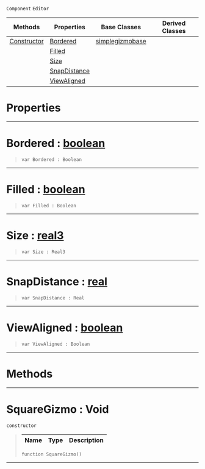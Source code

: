  `Component` `Editor`



|Methods|Properties|Base Classes|Derived Classes|
|---|---|---|---|
|[ Constructor](https://github.com/ArendDanielek/ZeroDocsTest/blob/master/code_reference/class_reference/squaregizmo.markdown#squaregizmo-void)|[ Bordered](https://github.com/ArendDanielek/ZeroDocsTest/blob/master/code_reference/class_reference/squaregizmo.markdown#bordered-zero-engine-doc)|[simplegizmobase](https://github.com/ArendDanielek/ZeroDocsTest/blob/master/code_reference/class_reference/simplegizmobase.markdown)| |
| |[ Filled](https://github.com/ArendDanielek/ZeroDocsTest/blob/master/code_reference/class_reference/squaregizmo.markdown#filled-zero-engine-docum)| | |
| |[ Size](https://github.com/ArendDanielek/ZeroDocsTest/blob/master/code_reference/class_reference/squaregizmo.markdown#size-zero-engine-documen)| | |
| |[ SnapDistance](https://github.com/ArendDanielek/ZeroDocsTest/blob/master/code_reference/class_reference/squaregizmo.markdown#snapdistance-zero-engine)| | |
| |[ ViewAligned](https://github.com/ArendDanielek/ZeroDocsTest/blob/master/code_reference/class_reference/squaregizmo.markdown#viewaligned-zero-engine)| | |


 #  Properties


---  
 #  Bordered : [boolean](https://github.com/ArendDanielek/ZeroDocsTest/blob/master/code_reference/zilch_base_types/boolean.markdown)

> 
> ``` lang=cpp, name=Zilch
> var Bordered : Boolean


---  
 #  Filled : [boolean](https://github.com/ArendDanielek/ZeroDocsTest/blob/master/code_reference/zilch_base_types/boolean.markdown)

> 
> ``` lang=cpp, name=Zilch
> var Filled : Boolean


---  
 #  Size : [real3](https://github.com/ArendDanielek/ZeroDocsTest/blob/master/code_reference/zilch_base_types/real3.markdown)

> 
> ``` lang=cpp, name=Zilch
> var Size : Real3


---  
 #  SnapDistance : [real](https://github.com/ArendDanielek/ZeroDocsTest/blob/master/code_reference/zilch_base_types/real.markdown)

> 
> ``` lang=cpp, name=Zilch
> var SnapDistance : Real


---  
 #  ViewAligned : [boolean](https://github.com/ArendDanielek/ZeroDocsTest/blob/master/code_reference/zilch_base_types/boolean.markdown)

> 
> ``` lang=cpp, name=Zilch
> var ViewAligned : Boolean


---  
 #  Methods


---  
 #  SquareGizmo : Void

 `constructor`

> 
> |Name|Type|Description|
> |---|---|---|
> ``` lang=cpp, name=Zilch
> function SquareGizmo()
> ``` 


---  
 
  
  
  
  
  
  
  

 